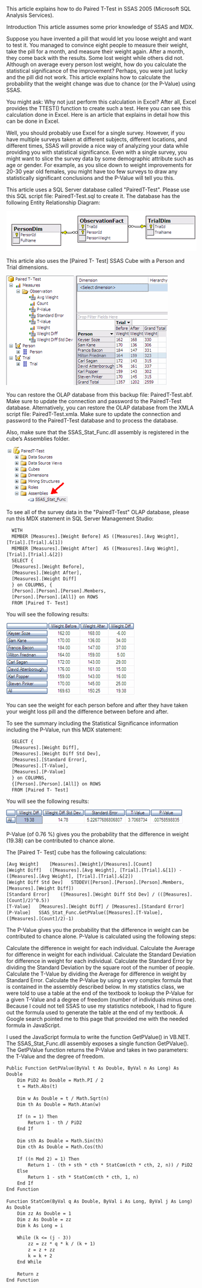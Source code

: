 This article explains how to do Paired T-Test in SSAS 2005 (Microsoft SQL Analysis Services).

Introduction
This article assumes some prior knowledge of SSAS and MDX.

Suppose you have invented a pill that would let you loose weight and want to test it. You managed to convince eight people to measure their weight, take the pill for a month, and measure their weight again. After a month, they come back with the results. Some lost weight while others did not. Although on average every person lost weight, how do you calculate the statistical significance of the improvement? Perhaps, you were just lucky and the pill did not work. This article explains how to calculate the probability that the weight change was due to chance (or the P-Value) using SSAS.

You might ask: Why not just perform this calculation in Excel? After all, Excel provides the TTEST() function to create such a test. Here you can see this calculation done in Excel. Here is an article that explains in detail how this can be done in Excel.

Well, you should probably use Excel for a single survey. However, if you have multiple surveys taken at different subjects, different locations, and different times, SSAS will provide a nice way of analyzing your data while providing you with statistical significance. Even with a single survey, you might want to slice the survey data by some demographic attribute such as age or gender. For example, as you slice down to weight improvements for 20-30 year old females, you might have too few surveys to draw any statistically significant conclusions and the P-Value will tell you this.

This article uses a SQL Server database called "PairedT-Test". Please use this SQL script file: PairedT-Test.sql to create it. The database has the following Entity Relationship Diagram:

![ERD](ERD.gif)

This article also uses the [Paired T- Test] SSAS Cube with a Person and Trial dimensions.

![cube](cube.gif)

You can restore the OLAP database from this backup file: PairedT-Test.abf. Make sure to update the connection and password to the PairedT-Test database. Alternatively, you can restore the OLAP database from the XMLA script file: PairedT-Test.xmla. Make sure to update the connection and password to the PairedT-Test database and to process the database.

Also, make sure that the SSAS_Stat_Func.dll assembly is registered in the cube’s Assemblies folder.

![assembly](assembly.gif)

To see all of the survey data in the "PairedT-Test" OLAP database, please run this MDX statement in SQL Server Management Studio:

```
  WITH
  MEMBER [Measures].[Weight Before] AS ([Measures].[Avg Weight], [Trial].[Trial].&[1])
  MEMBER [Measures].[Weight After]  AS ([Measures].[Avg Weight], [Trial].[Trial].&[2])
  SELECT {
  [Measures].[Weight Before],
  [Measures].[Weight After],
  [Measures].[Weight Diff]
  } on COLUMNS, {
  [Person].[Person].[Person].Members,
  [Person].[Person].[All]} on ROWS
  FROM [Paired T- Test]
```

You will see the following results:

![data](data.gif)

You can see the weight for each person before and after they have taken your weight loss pill and the difference between before and after.

To see the summary including the Statistical Significance information including the P-Value, run this MDX statement:

```
  SELECT {
  [Measures].[Weight Diff],
  [Measures].[Weight Diff Std Dev],
  [Measures].[Standard Error],
  [Measures].[T-Value],
  [Measures].[P-Value]
  } on COLUMNS,
  {[Person].[Person].[All]} on ROWS
  FROM [Paired T- Test]
```

You will see the following results:

![summary](summary.gif)

P-Value (of 0.76 %) gives you the probability that the difference in weight (19.38) can be contributed to chance alone.

The [Paired T- Test] cube has the following calculations:

```
[Avg Weight]	[Measures].[Weight]/[Measures].[Count]
[Weight Diff]	([Measures].[Avg Weight], [Trial].[Trial].&[1]) - ([Measures].[Avg Weight], [Trial].[Trial].&[2])
[Weight Diff Std Dev]	STDDEV([Person].[Person].[Person].Members, [Measures].[Weight Diff])
[Standard Error]	([Measures].[Weight Diff Std Dev] / (([Measures].[Count]/2)^0.5))
[T-Value]	[Measures].[Weight Diff] / [Measures].[Standard Error]
[P-Value]	SSAS_Stat_Func.GetPValue([Measures].[T-Value], ([Measures].[Count]/2)-1)
```

The P-Value gives you the probability that the difference in weight can be contributed to chance alone. P-Value is calculated using the following steps:

Calculate the difference in weight for each individual.
Calculate the Average for difference in weight for each individual.
Calculate the Standard Deviation for difference in weight for each individual.
Calculate the Standard Error by dividing the Standard Deviation by the square root of the number of people.
Calculate the T-Value by dividing the Average for difference in weight by Standard Error.
Calculate the P-Value by using a very complex formula that is contained in the assembly described below.
In my statistics class, we were told to use a table at the end of the textbook to lookup the P-Value for a given T-Value and a degree of freedom (number of individuals minus one). Because I could not tell SSAS to use my statistics notebook, I had to figure out the formula used to generate the table at the end of my textbook. A Google search pointed me to this page that provided me with the needed formula in JavaScript.

I used the JavaScript formula to write the function GetPValue() in VB.NET. The SSAS_Stat_Func.dll assembly exposes a single function GetPValue(). The GetPValue function returns the P-Value and takes in two parameters: the T-Value and the degree of freedom.

```
Public Function GetPValue(ByVal t As Double, ByVal n As Long) As Double
    Dim PiD2 As Double = Math.PI / 2
    t = Math.Abs(t)

    Dim w As Double = t / Math.Sqrt(n)
    Dim th As Double = Math.Atan(w)

    If (n = 1) Then
        Return 1 - th / PiD2
    End If

    Dim sth As Double = Math.Sin(th)
    Dim cth As Double = Math.Cos(th)

    If ((n Mod 2) = 1) Then
        Return 1 - (th + sth * cth * StatCom(cth * cth, 2, n)) / PiD2
    Else
        Return 1 - sth * StatCom(cth * cth, 1, n)
    End If
End Function

Function StatCom(ByVal q As Double, ByVal i As Long, ByVal j As Long) As Double
    Dim zz As Double = 1
    Dim z As Double = zz
    Dim k As Long = i

    While (k <= (j - 3))
        zz = zz * q * k / (k + 1)
        z = z + zz
        k = k + 2
    End While

    Return z
End Function
